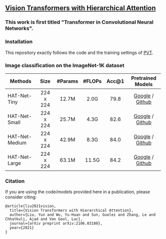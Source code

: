 ## [Vision Transformers with Hierarchical Attention](https://arxiv.org/abs/2106.03180)

### This work is first titled "Transformer in Convolutional Neural Networks".


### Installation

This repository exactly follows the code and the training settings of [PVT](https://github.com/whai362/PVT).


### Image classification on the ImageNet-1K dataset

|     Methods     |   Size    | #Params | #FLOPs | Acc@1 |  Pretrained Models  |
|-----------------|:---------:|:-------:|:------:|:-----:|:-------------------:|
|  HAT-Net-Tiny   | 224 x 224 |  12.7M  |  2.0G  |  79.8 | [Google](https://drive.google.com/file/d/1iuhOCEMhEqJlCJKk--Qk1w6TcxP_Plgf/view?usp=sharing) / [Github](https://github.com/yun-liu/HAT-Net/releases/download/v2.0/HAT-Net_Tiny.pth) |
|  HAT-Net-Small  | 224 x 224 |  25.7M  |  4.3G  |  82.6 | [Google](https://drive.google.com/file/d/1lfVT_nCndVAPikAivigl72Ne5XKjfkCp/view?usp=sharing) / [Github](https://github.com/yun-liu/HAT-Net/releases/download/v2.0/HAT-Net_Small.pth) |
|  HAT-Net-Medium | 224 x 224 |  42.9M  |  8.3G  |  84.0 | [Google](https://drive.google.com/file/d/1fWITg1Cfm0qDaYw7xhfF8pXdbhK5ctHY/view?usp=sharing) / [Github](https://github.com/yun-liu/HAT-Net/releases/download/v2.0/HAT-Net_Medium.pth) |
|  HAT-Net-Large  | 224 x 224 |  63.1M  |  11.5G |  84.2 | [Google](https://drive.google.com/file/d/1MPNd86S_BvtPDrH_h39vjjvN12opsMki/view?usp=sharing) / [Github](https://github.com/yun-liu/HAT-Net/releases/download/v2.0/HAT-Net_Large.pth) |

### Citation

If you are using the code/models provided here in a publication, please consider citing:

    @article{liu2021vision,
      title={Vision Transformers with Hierarchical Attention},
      author={Liu, Yun and Wu, Yu-Huan and Sun, Guolei and Zhang, Le and Chhatkuli, Ajad and Van Gool, Luc},
      journal={arXiv preprint arXiv:2106.03180},
      year={2021}
    }
